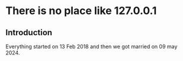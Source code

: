# There is no place like 127.0.0.1

## Introduction

Everything started on 13 Feb 2018 and then we got married on 09 may 2024.
